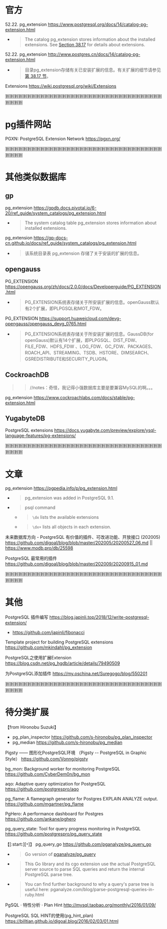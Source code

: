 
# 官方

52.22. pg_extension https://www.postgresql.org/docs/14/catalog-pg-extension.html
- > The catalog pg_extension stores information about the installed extensions. See [Section 38.17](https://www.postgresql.org/docs/14/extend-extensions.html) for details about extensions.

52.22. pg_extension http://www.postgres.cn/docs/14/catalog-pg-extension.html
- > 目录pg_extension存储有关已安装扩展的信息。有关扩展的细节请参见[第 38.17 节](http://www.postgres.cn/docs/14/extend-extensions.html)。

Extensions https://wiki.postgresql.org/wiki/Extensions

:u5272::u5272::u5272::u5272::u5272::u5272::u5272::u5272::u5272::u5272::u5272::u5272::u5272::u5272::u5272::u5272::u5272::u5272::u5272::u5272::u5272::u5272::u5272::u5272::u5272::u5272::u5272::u5272::u5272::u5272::u5272::u5272::u5272::u5272::u5272::u5272::u5272::u5272::u5272::u5272:

# pg插件网站

PGXN: PostgreSQL Extension Network https://pgxn.org/

:u5272::u5272::u5272::u5272::u5272::u5272::u5272::u5272::u5272::u5272::u5272::u5272::u5272::u5272::u5272::u5272::u5272::u5272::u5272::u5272::u5272::u5272::u5272::u5272::u5272::u5272::u5272::u5272::u5272::u5272::u5272::u5272::u5272::u5272::u5272::u5272::u5272::u5272::u5272::u5272:

# 其他类似数据库

## gp

pg_extension https://gpdb.docs.pivotal.io/6-20/ref_guide/system_catalogs/pg_extension.html
- > The system catalog table pg_extension stores information about installed extensions.

pg_extension https://gp-docs-cn.github.io/docs/ref_guide/system_catalogs/pg_extension.html
- > 该系统目录表 pg_extension 存储了关于安装的扩展的信息。

## opengauss

PG_EXTENSION https://opengauss.org/zh/docs/2.0.0/docs/Developerguide/PG_EXTENSION.html
- > PG_EXTENSION系统表存储关于所安装扩展的信息。openGauss默认有2个扩展，即PLPGSQL和MOT_FDW。

PG_EXTENSION https://support.huaweicloud.com/devg-opengauss/opengauss_devg_0765.html
- > PG_EXTENSION系统表存储关于所安装扩展的信息。GaussDB(for openGauss)默认有14个扩展，即PLPGSQL、DIST_FDW、FILE_FDW、HDFS_FDW 、LOG_FDW、GC_FDW、PACKAGES、ROACH_API、STREAMING、TSDB、HSTORE、DIMSEARCH、GSREDISTRIBUTE和SECURITY_PLUGIN。

## CockroachDB
>> //notes：奇怪，我记得小强数据库主要是要兼容MySQL的啊。。。

pg_extension https://www.cockroachlabs.com/docs/stable/pg-extension.html

## YugabyteDB

PostgreSQL extensions https://docs.yugabyte.com/preview/explore/ysql-language-features/pg-extensions/

:u5272::u5272::u5272::u5272::u5272::u5272::u5272::u5272::u5272::u5272::u5272::u5272::u5272::u5272::u5272::u5272::u5272::u5272::u5272::u5272::u5272::u5272::u5272::u5272::u5272::u5272::u5272::u5272::u5272::u5272::u5272::u5272::u5272::u5272::u5272::u5272::u5272::u5272::u5272::u5272:

# 文章

pg_extension https://pgpedia.info/p/pg_extension.html
- > pg_extension was added in PostgreSQL 9.1.
- > psql command
  * > `\dx` lists the available extensions
  * > `\dx+` lists all objects in each extension.

未来数据库方向 - PostgreSQL 有价值的插件、可改进功能、开放接口 (202005) https://github.com/digoal/blog/blob/master/202005/20200527_06.md || https://www.modb.pro/db/25598

PostgreSQL 最常用的插件 https://github.com/digoal/blog/blob/master/202009/20200915_01.md

:u5272::u5272::u5272::u5272::u5272::u5272::u5272::u5272::u5272::u5272::u5272::u5272::u5272::u5272::u5272::u5272::u5272::u5272::u5272::u5272::u5272::u5272::u5272::u5272::u5272::u5272::u5272::u5272::u5272::u5272::u5272::u5272::u5272::u5272::u5272::u5272::u5272::u5272::u5272::u5272:

# 其他

PostgreSQL 插件编写 https://blog.japinli.top/2018/12/write-postgresql-extension/
- https://github.com/japinli/fibonacci

Template project for building PostgreSQL extensions https://github.com/mkindahl/pg_extension

PostgreSQL之使用扩展Extension https://blog.csdn.net/pg_hgdb/article/details/79490509

为PostgreSQL添加插件 https://my.oschina.net/Suregogo/blog/550201

:u5272::u5272::u5272::u5272::u5272::u5272::u5272::u5272::u5272::u5272::u5272::u5272::u5272::u5272::u5272::u5272::u5272::u5272::u5272::u5272::u5272::u5272::u5272::u5272::u5272::u5272::u5272::u5272::u5272::u5272::u5272::u5272::u5272::u5272::u5272::u5272::u5272::u5272::u5272::u5272:

# 待分类扩展

【from Hironobu Suzuki】
- pg_plan_inspector https://github.com/s-hironobu/pg_plan_inspector
- pg_median https://github.com/s-hironobu/pg_median

Pigsty —— 图形化PostgreSQL环境 （Pigsty -- PostgreSQL in Graphic Style） https://github.com/Vonng/pigsty

bg_mon: Background worker for monitoring PostgreSQL https://github.com/CyberDem0n/bg_mon

aqo: Adaptive query optimization for PostgreSQL https://github.com/postgrespro/aqo

pg_flame: A flamegraph generator for Postgres EXPLAIN ANALYZE output. https://github.com/mgartner/pg_flame

PgHero: A performance dashboard for Postgres https://github.com/ankane/pghero

pg_query_state: Tool for query progress monitoring in PostgreSQL https://github.com/postgrespro/pg_query_state

【[:start:][`*`]】 pg_query_go https://github.com/pganalyze/pg_query_go
- > Go version of [pganalyze/pg_query](https://pganalyze.com/blog/parse-postgresql-queries-in-ruby)
- > This Go library and its cgo extension use the actual PostgreSQL server source to parse SQL queries and return the internal PostgreSQL parse tree.
- > You can find further background to why a query's parse tree is useful here: pganalyze.com/blog/parse-postgresql-queries-in-ruby.html

PgSQL · 特性分析 · Plan Hint http://mysql.taobao.org/monthly/2016/01/09/

PostgreSQL SQL HINT的使用(pg_hint_plan) https://billtian.github.io/digoal.blog/2016/02/03/01.html
